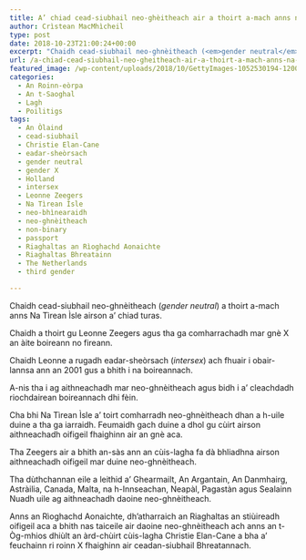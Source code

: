 ```yaml
---
title: A’ chiad cead-siubhail neo-ghèitheach air a thoirt a-mach anns na Tìrean Ìsle
author: Crìstean MacMhìcheil
type: post
date: 2018-10-23T21:00:24+00:00
excerpt: "Chaidh cead-siubhail neo-ghnèitheach (<em>gender neutral</em>) a thoirt a-mach anns Na Tìrean Ìsle airson a' chiad turas."
url: /a-chiad-cead-siubhail-neo-gheitheach-air-a-thoirt-a-mach-anns-na-tirean-isle/
featured_image: /wp-content/uploads/2018/10/GettyImages-1052530194-1200x800.jpg
categories:
  - An Roinn-eòrpa
  - An t-Saoghal
  - Lagh
  - Poilitigs
tags:
  - An Òlaind
  - cead-siubhail
  - Christie Elan-Cane
  - eadar-sheòrsach
  - gender neutral
  - gender X
  - Holland
  - intersex
  - Leonne Zeegers
  - Na Tìrean Ìsle
  - neo-bhìnearaidh
  - neo-ghnèitheach
  - non-binary
  - passport
  - Riaghaltas an Rìoghachd Aonaichte
  - Riaghaltas Bhreatainn
  - The Netherlands
  - third gender

---
```

Chaidh cead-siubhail neo-ghnèitheach (_gender neutral_) a thoirt a-mach anns Na Tìrean Ìsle airson a&#8217; chiad turas.

Chaidh a thoirt gu Leonne Zeegers agus tha ga comharrachadh mar gnè X an àite boireann no fireann.

Chaidh Leonne a rugadh eadar-sheòrsach (_intersex_) ach fhuair i obair-lannsa ann an 2001 gus a bhith i na boireannach.

A-nis tha i ag aithneachadh mar neo-ghnèitheach agus bidh i a&#8217; cleachdadh riochdairean boireannach dhi fèin.

Cha bhi Na Tìrean Ìsle a&#8217; toirt comharradh neo-ghnèitheach dhan a h-uile duine a tha ga iarraidh. Feumaidh gach duine a dhol gu cùirt airson aithneachadh oifigeil fhaighinn air an gnè aca.

Tha Zeegers air a bhith an-sàs ann an cùis-lagha fa dà bhliadhna airson aithneachadh oifigeil mar duine neo-ghnèitheach.

Tha dùthchannan eile a leithid a&#8217; Ghearmailt, An Argantain, An Danmhairg, Astràilia, Canada, Malta, na h-Innseachan, Neapàl, Pagastàn agus Sealainn Nuadh uile ag aithneachadh daoine neo-ghnèitheach.

Anns an Rìoghachd Aonaichte, dh&#8217;atharraich an Riaghaltas an stiùireadh oifigeil aca a bhith nas taiceile air daoine neo-ghnèitheach ach anns an t-Òg-mhios dhiùlt an àrd-chùirt cùis-lagha Christie Elan-Cane a bha a&#8217; feuchainn ri roinn X fhaighinn air ceadan-siubhail Bhreatannach.